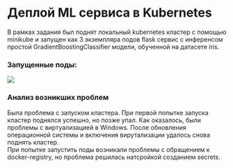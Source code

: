 # Деплой ML сервиса в Kubernetes
В рамках задания был поднят локальный kubernetes кластер с помощью minikube и запущен как 3 экземпляра подов flask сервис с инференсом простой GradientBoostingClassifier модели, обученной на датасете iris. 

### Запущенные поды:
<img src="https://github.com/VictoriaKlyueva/kubernetes_task/blob/master/images/Running%20pods.png">

### Анализ возникших проблем
Была проблема с запуском кластера. При первой попытке запуска кластер поднялся успешно, но позже упал. Как оказалось, были проблемы с виртуализацией в Windows. После обновления операционной системы и включения вирутализации удалось снова поднять кластер.\
При попытке запустить поды возникали проблемы с обращением к docker-registry, но проблема решилась натсройкой созданием secrets.
